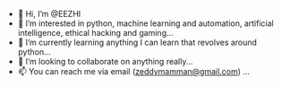 - 👋 Hi, I’m @EEZHI
- 👀 I’m interested in python, machine learning and automation, artificial intelligence, ethical hacking and gaming...
- 🌱 I’m currently learning anything I can learn that revolves around python...
- 💞️ I’m looking to collaborate on anything really...
- 📫 You can reach me via email (zeddymamman@gmail.com) ...

<!---
EEZHI/EEZHI is a ✨ special ✨ repository because its `README.md` (this file) appears on your GitHub profile.
You can click the Preview link to take a look at your changes.
--->

